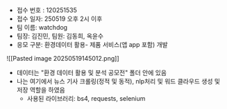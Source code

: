 - 접수 번호 : 120251535
- 접수 일자: 250519 오후 2시 이후
- 팀 이름: watchdog
- 팀장: 김진민, 팀원: 김동희, 옥윤수
- 응모 구분: 환경데이터 활용- 제품 서비스(앱 app 포함) 개발

![[Pasted image 20250519145012.png]]


- 데이터는 "환경 데이터 활용 및 분석 공모전" 폴더 안에 있음
- 나는 여기에서 뉴스 기사 크롤링(정적 및 동적), nlp처리 및 워드 클라우드 생성 및 저장 역할을 하였음
	- 사용된 라이브러리: bs4, requests, selenium